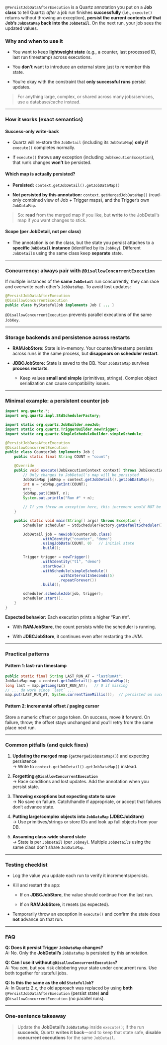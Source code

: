 
`@PersistJobDataAfterExecution` is a Quartz annotation you put on a **Job class** to tell Quartz: _after_ a job run finishes **successfully** (i.e., `execute()` returns without throwing an exception), **persist the current contents of that Job’s `JobDataMap` back into the `JobDetail`**. On the next run, your job sees the updated values.

### Why and when to use it

- You want to keep **lightweight state** (e.g., a counter, last processed ID, last run timestamp) across executions.
    
- You **don’t** want to introduce an external store just to remember this state.
    
- You’re okay with the constraint that **only successful runs** persist updates.
    

> For anything large, complex, or shared across many jobs/services, use a database/cache instead.

---

### How it works (exact semantics)

#### Success-only write-back

- Quartz will re-store the `JobDetail` (including its `JobDataMap`) **only if** `execute()` completes normally.
    
- If `execute()` throws **any** exception (including `JobExecutionException`), that run’s changes **won’t** be persisted.
    

#### Which map is actually persisted?

- **Persisted:** `context.getJobDetail().getJobDataMap()`
    
- **Not persisted by this annotation:** `context.getMergedJobDataMap()` (read-only combined view of Job + Trigger maps), and the Trigger’s own `JobDataMap`.
    

> So: **read** from the merged map if you like, but **write** to the JobDetail’s map if you want changes to stick.

#### Scope (per JobDetail, not per class)

- The annotation is on the class, but the state you persist attaches to a **specific `JobDetail` instance** (identified by its `JobKey`). Different `JobDetail`s using the same class keep **separate** state.
    

---

### Concurrency: always pair with `@DisallowConcurrentExecution`

If multiple instances of the **same `JobDetail`** run concurrently, they can race and overwrite each other’s `JobDataMap`. To avoid lost updates:

```java
@PersistJobDataAfterExecution
@DisallowConcurrentExecution
public class MyStatefulJob implements Job { ... }
```

`@DisallowConcurrentExecution` prevents parallel executions of the same `JobKey`.

---

### Storage backends and persistence across restarts

- **RAMJobStore:** State is in-memory. Your counter/timestamp persists across runs in the same process, but **disappears on scheduler restart**.
    
- **JDBCJobStore:** State is saved to the DB. Your `JobDataMap` survives **process restarts**.
    
    - Keep values **small and simple** (primitives, strings). Complex object serialization can cause compatibility issues.
        

---

### Minimal example: a persistent counter job

```java
import org.quartz.*;
import org.quartz.impl.StdSchedulerFactory;

import static org.quartz.JobBuilder.newJob;
import static org.quartz.TriggerBuilder.newTrigger;
import static org.quartz.SimpleScheduleBuilder.simpleSchedule;

@PersistJobDataAfterExecution
@DisallowConcurrentExecution
public class CounterJob implements Job {
    public static final String COUNT = "count";

    @Override
    public void execute(JobExecutionContext context) throws JobExecutionException {
        // Only changes to JobDetail's map will be persisted
        JobDataMap jobMap = context.getJobDetail().getJobDataMap();
        int n = jobMap.getInt(COUNT);
        n++;
        jobMap.put(COUNT, n);
        System.out.println("Run #" + n);

        // If you threw an exception here, this increment would NOT be persisted.
    }

    public static void main(String[] args) throws Exception {
        Scheduler scheduler = StdSchedulerFactory.getDefaultScheduler();

        JobDetail job = newJob(CounterJob.class)
                .withIdentity("counter", "demo")
                .usingJobData(COUNT, 0)   // initial state
                .build();

        Trigger trigger = newTrigger()
                .withIdentity("t1", "demo")
                .startNow()
                .withSchedule(simpleSchedule()
                        .withIntervalInSeconds(5)
                        .repeatForever())
                .build();

        scheduler.scheduleJob(job, trigger);
        scheduler.start();
    }
}
```

**Expected behavior:** Each execution prints a higher “Run #n”.

- With **RAMJobStore**, the count persists while the scheduler is running.
    
- With **JDBCJobStore**, it continues even after restarting the JVM.
    

---

### Practical patterns

#### Pattern 1: last-run timestamp

```java
public static final String LAST_RUN_AT = "lastRunAt";
JobDataMap map = context.getJobDetail().getJobDataMap();
long last = map.getLong(LAST_RUN_AT);   // 0 if missing
// ... do work since `last` ...
map.put(LAST_RUN_AT, System.currentTimeMillis());  // persisted on success
```

#### Pattern 2: incremental offset / paging cursor

Store a numeric offset or page token. On success, move it forward. On failure, throw; the offset stays unchanged and you’ll retry from the same place next run.

---

### Common pitfalls (and quick fixes)

1. **Updating the merged map** (`getMergedJobDataMap()`) and expecting persistence  
    → Write to `context.getJobDetail().getJobDataMap()` instead.
    
2. **Forgetting `@DisallowConcurrentExecution`**  
    → Race conditions and lost updates. Add the annotation when you persist state.
    
3. **Throwing exceptions but expecting state to save**  
    → No save on failure. Catch/handle if appropriate, or accept that failures don’t advance state.
    
4. **Putting large/complex objects into `JobDataMap` (JDBCJobStore)**  
    → Use primitives/strings or store IDs and look up full objects from your DB.
    
5. **Assuming class-wide shared state**  
    → State is per `JobDetail` (per `JobKey`). Multiple `JobDetail`s using the same class don’t share `JobDataMap`.
    

---

### Testing checklist

- Log the value you update each run to verify it increments/persists.
    
- Kill and restart the app:
    
    - If on **JDBCJobStore**, the value should continue from the last run.
        
    - If on **RAMJobStore**, it resets (as expected).
        
- Temporarily throw an exception in `execute()` and confirm the state does **not** advance on that run.
    

---

### FAQ

**Q: Does it persist Trigger `JobDataMap` changes?**  
A: No. Only the **JobDetail’s** `JobDataMap` is persisted by this annotation.

**Q: Can I use it without `@DisallowConcurrentExecution`?**  
A: You _can_, but you risk clobbering your state under concurrent runs. Use both together for stateful jobs.

**Q: Is this the same as the old `StatefulJob`?**  
A: In Quartz 2.x, the old approach was replaced by using **both** `@PersistJobDataAfterExecution` (persist state) **and** `@DisallowConcurrentExecution` (no parallel runs).

---

### One-sentence takeaway

> Update the **JobDetail’s `JobDataMap`** inside `execute()`; if the run **succeeds**, Quartz **writes it back**—and to keep that state safe, **disable concurrent executions** for the same `JobDetail`.